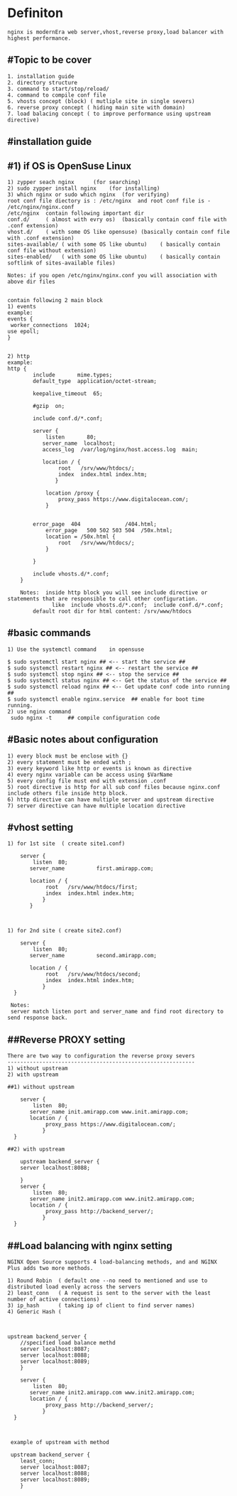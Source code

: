 # Definiton
	nginx is modernEra web server,vhost,reverse proxy,load balancer with highest performance.
	
#Topic to be cover
----------------
	1. installation guide
	2. directory structure
	3. command to start/stop/reload/
	4. command to compile conf file
	5. vhosts concept (block) ( mutliple site in single severs)
	6. reverse proxy concept ( hiding main site with domain)
	7. load balacing concept ( to improve performance using upstream directive)

#installation guide
---------------------

#1) if OS is OpenSuse Linux 
------------------------------	
	1) zypper seach nginx      (for searching)
	2) sudo zypper install nginx	(for installing)
	3) which nginx or sudo which nginx	(for verifying)
	root conf file diectory is : /etc/nginx  and root conf file is - /etc/nginx/nginx.conf
	/etc/nginx  contain following important dir
	conf.d/   	( almost with evry os)  (basically contain conf file with .conf extension)
	vhost.d/  	( with some OS like opensuse) (basically contain conf file with .conf extension)
	sites-available/ ( with some OS like ubuntu) 	( basically contain conf file without extension)
	sites-enabled/   ( with some OS like ubuntu)  	( basically contain softlink of sites-available files)
		
	Notes: if you open /etc/nginx/nginx.conf you will association with above dir files
 

	contain following 2 main block
	1) events
	example:
	events {
	 worker_connections  1024;
	use epoll;
	}
				
	
	2) http	
	example:
	http {
		    include       mime.types;
		    default_type  application/octet-stream;
		
		    keepalive_timeout  65;
		
		    #gzip  on;
		
		    include conf.d/*.conf;
		
		    server {
		      	listen       80;
		       server_name  localhost;
		       access_log  /var/log/nginx/host.access.log  main;
		       
			   location / {
		            root   /srv/www/htdocs/;
		            index  index.html index.htm;
		           }
		
				location /proxy {           
					proxy_pass https://www.digitalocean.com/;
		        }
		       
		
			error_page  404              /404.html;
		        error_page   500 502 503 504  /50x.html;
		        location = /50x.html {
		            root   /srv/www/htdocs/;
		        }
		
		    }
		
		    include vhosts.d/*.conf;
		}
	
		Notes:  inside http block you will see include directive or statements that are responsible to call other configuration.
				  like  include vhosts.d/*.conf;  include conf.d/*.conf;
			default root dir for html content: /srv/www/htdocs
		
#basic commands
------------------
	1) Use the systemctl command 	in opensuse
	
	$ sudo systemctl start nginx ## <-- start the service ##
	$ sudo systemctl restart nginx ## <-- restart the service ##
	$ sudo systemctl stop nginx ## <-- stop the service ##
	$ sudo systemctl status nginx ## <-- Get the status of the service ##
	$ sudo systemctl reload nginx ## <-- Get update conf code into running ##
	$ sudo systemctl enable nginx.service  ## enable for boot time running.
	2) use nginx command
	 sudo nginx -t     ## compile configuration code

	

#Basic notes about configuration
----------------------------------
	1) every block must be enclose with {}
	2) every statement must be ended with ; 
	3) every keyword like http or events is known as directive
	4) every nginx variable can be access using $VarName
	5) every config file must end with extension .conf
	5) root directive is http for all sub conf files because nginx.conf include others file inside http block.
	6) http directive can have multiple server and upstream directive
	7) server directive can have multiple location directive
	
	
	
#vhost setting 
------------------

	1) for 1st site  ( create site1.conf)
		
		server {
			listen  80;
	       server_name  		first.amirapp.com;
	       
		   location / {
	            root   /srv/www/htdocs/first;
	            index  index.html index.htm;
	           }
           }
           


	1) for 2nd site ( create site2.conf)
		
		server {
			listen  80;
	       server_name  		second.amirapp.com;
 
		   location / {
	            root   /srv/www/htdocs/second;
	            index  index.html index.htm;
	           }
      }
           
	 Notes: 
	 server match listen port and server_name and find root directory to send response back.           



##Reverse PROXY setting
-------------------------------
	There are two way to configuration the reverse proxy severs
	-----------------------------------------------------------
	1) without upstream
	2) with upstream

	##1) without upstream
		
		server {
			listen  80;
	       server_name init.amirapp.com www.init.amirapp.com;
		   location / {
	            proxy_pass https://www.digitalocean.com/;
	           }
      }

	##2) with upstream
		
		upstream backend_server {
		server localhost:8088;
		
		}
		server {
			listen  80;
	       server_name init2.amirapp.com www.init2.amirapp.com;
		   location / {
	            proxy_pass http://backend_server/;
	           }
      }
		
		

    
 
##Load balancing with nginx setting
-----------------------------------

	NGINX Open Source supports 4 load‑balancing methods, and and NGINX Plus adds two more methods.
	
	1) Round Robin  ( default one --no need to mentioned and use to distributed load evenly across the servers
	2) least_conn   ( A request is sent to the server with the least number of active connections)
	3) ip_hash      ( taking ip of client to find server names)
	4) Generic Hash (



	upstream backend_server {
		//specified load balance methd
		server localhost:8087;
		server localhost:8088;
		server localhost:8089;
		}
		
		server {
			listen  80;
	       server_name init2.amirapp.com www.init2.amirapp.com;
		   location / {
	            proxy_pass http://backend_server/;
	           }
      }

   
   
     example of upstream with method
     
     upstream backend_server {
		least_conn;
		server localhost:8087;
		server localhost:8088;
		server localhost:8089;
		}
           
